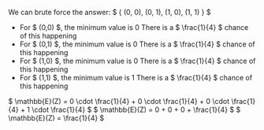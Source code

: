 We can brute force the answer:
$ { (0, 0), (0, 1), (1, 0), (1, 1) } $

<ul>
	<li> For $ (0,0) $, the minimum value is 0 
	      There is a $ \frac{1}{4} $ chance of this happening
	<li> For $ (0,1) $, the minimum value is 0 
	      There is a $ \frac{1}{4} $ chance of this happening
	<li> For $ (1,0) $, the minimum value is 0 
	      There is a $ \frac{1}{4} $ chance of this happening
	<li> For $ (1,1) $, the minimum value is 1 
	      There is a $ \frac{1}{4} $ chance of this happening
</ul>
$ \mathbb{E}(Z) = 0 \cdot \frac{1}{4} + 0 \cdot \frac{1}{4} + 0 \cdot \frac{1}{4} + 1 \cdot \frac{1}{4} $ 
$ \mathbb{E}(Z) = 0 + 0 + 0 + \frac{1}{4} $ 
$ \mathbb{E}(Z) = \frac{1}{4} $
